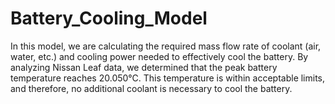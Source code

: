 # Battery_Cooling_Model
In this model, we are calculating the required mass flow rate of coolant (air, water, etc.) and cooling power needed to effectively cool the battery.
By analyzing Nissan Leaf data, we determined that the peak battery temperature reaches 20.050°C. This temperature is within acceptable limits, and therefore, no additional coolant is necessary to cool the battery.
